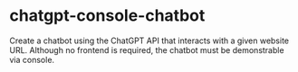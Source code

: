 # chatgpt-console-chatbot
Create a chatbot using the ChatGPT API that interacts with a given website URL. Although no frontend is required, the chatbot must be demonstrable via console.

